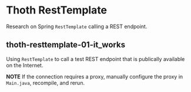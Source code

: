 # Thoth RestTemplate

Research on Spring `RestTemplate` calling a REST endpoint.

## thoth-resttemplate-01-it_works

Using `RestTemplate` to call a test REST endpoint that is publically available
on the Internet. 

**NOTE** If the connection requires a proxy, manually configure the proxy
in `Main.java`, recompile, and rerun.


